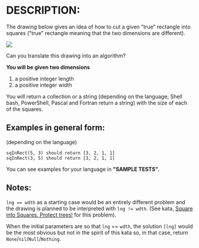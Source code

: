 # DESCRIPTION:
The drawing below gives an idea of how to cut a given "true" rectangle into squares ("true" rectangle meaning that the two dimensions are different).

<img src=https://i.imgur.com/lk5vJ7sm.jpg>

Can you translate this drawing into an algorithm?

__You will be given two dimensions__

1. a positive integer length
1. a positive integer width <br>

You will return a collection or a string (depending on the language; Shell bash, PowerShell, Pascal and Fortran return a string) with the size of each of the squares.

## Examples in general form:
(depending on the language)
  ```
  sqInRect(5, 3) should return [3, 2, 1, 1]
  sqInRect(3, 5) should return [3, 2, 1, 1]
 ```
You can see examples for your language in **"SAMPLE TESTS".**
  
## Notes:
`lng == wdth` as a starting case would be an entirely different problem and the drawing is planned to be interpreted with `lng != wdth`. (See kata, [Square into Squares. Protect trees!](http://www.codewars.com/kata/54eb33e5bc1a25440d000891) for this problem).

When the initial parameters are so that `lng` == `wdth`, the solution `[lng]` would be the most obvious but not in the spirit of this kata so, in that case, return `None`/`nil`/`Null`/`Nothing`.
